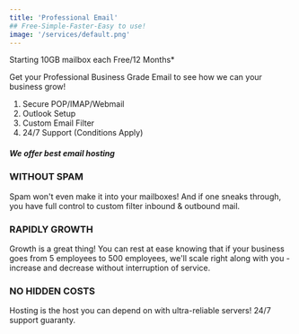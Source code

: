```yaml
---
title: 'Professional Email'
## Free-Simple-Faster-Easy to use!
image: '/services/default.png'
---
```


Starting 10GB mailbox each Free/12 Months*

Get your Professional Business Grade Email to see how we can your business grow!

1. Secure POP/IMAP/Webmail
2. Outlook Setup
3. Custom Email Filter
4. 24/7 Support (Conditions Apply)


##### We offer best email hosting

### WITHOUT SPAM

Spam won't even make it into your mailboxes! And if one sneaks through, you have full control to custom filter inbound & outbound mail.

### RAPIDLY GROWTH

Growth is a great thing! You can rest at ease knowing that if your business goes from 5 employees to 500 employees, we'll scale right along with you - increase and decrease without interruption of service.

### NO HIDDEN COSTS

Hosting is the host you can depend on with ultra-reliable servers!
24/7 support guaranty.